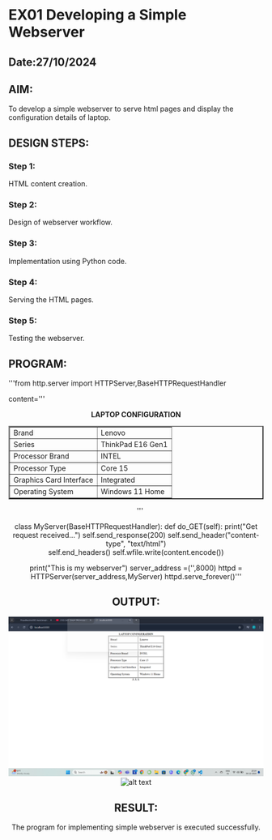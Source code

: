 # EX01 Developing a Simple Webserver
## Date:27/10/2024

## AIM:
To develop a simple webserver to serve html pages and display the configuration details of laptop.

## DESIGN STEPS:
### Step 1: 
HTML content creation.

### Step 2:
Design of webserver workflow.

### Step 3:
Implementation using Python code.

### Step 4:
Serving the HTML pages.

### Step 5:
Testing the webserver.

## PROGRAM:
'''from http.server import HTTPServer,BaseHTTPRequestHandler

content='''

<html>
    <head>
        <center>
        <tittle>
           <b>LAPTOP CONFIGURATION</b>
            </tittle>
        </head>
        <boby>
            <table border="2" cellpadding="10">
            <tr> 
                <td>Brand</td>       
                <td>Lenovo</td>
                </tr>
                <tr>
                <td>Series</td>
                <td>ThinkPad E16 Gen1</td>
                </tr>
                <tr>
                    <td>Processor Brand</td>
                    <td>INTEL</td>
                    </tr>
                    <tr>
                        <td>Processor Type</td>
                        <td>Core 15</td>
                        </tr> 
                        <tr>
                            <td>Graphics Card Interface</td>
                            <td>Integrated</td>
                            </tr>
                            <tr>
                                <td>Operating System</td>
                                <td>Windows 11 Home</td>
                                </tr> 
        </table>
   

</html>
'''

class MyServer(BaseHTTPRequestHandler):
    def do_GET(self):
        print("Get request received...")
        self.send_response(200) 
        self.send_header("content-type", "text/html")       
        self.end_headers()
        self.wfile.write(content.encode())

print("This is my webserver") 
server_address =('',8000)
httpd = HTTPServer(server_address,MyServer)
httpd.serve_forever()'''
## OUTPUT:
![alt text](<Screenshot 2024-12-04 201431.png>)
![alt text](<Screenshot 2024-12-04 132356.png>)

## RESULT:
The program for implementing simple webserver is executed successfully.
